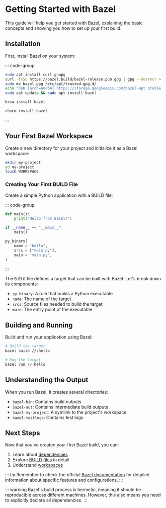 # Getting Started with Bazel

This guide will help you get started with Bazel, explaining the basic concepts and showing you how to set up your first build.

## Installation

First, install Bazel on your system:

::: code-group
```bash [Linux]
sudo apt install curl gnupg
curl -fsSL https://bazel.build/bazel-release.pub.gpg | gpg --dearmor > bazel.gpg
sudo mv bazel.gpg /etc/apt/trusted.gpg.d/
echo "deb [arch=amd64] https://storage.googleapis.com/bazel-apt stable jdk1.8" | sudo tee /etc/apt/sources.list.d/bazel.list
sudo apt update && sudo apt install bazel
```

```bash [macOS]
brew install bazel
```

```powershell [Windows]
choco install bazel
```
:::

## Your First Bazel Workspace

Create a new directory for your project and initialize it as a Bazel workspace:

```bash
mkdir my-project
cd my-project
touch WORKSPACE
```

### Creating Your First BUILD File

Create a simple Python application with a BUILD file:

::: code-group
```python [main.py]
def main():
    print("Hello from Bazel!")

if __name__ == "__main__":
    main()
```

```python [BUILD]
py_binary(
    name = "hello",
    srcs = ["main.py"],
    main = "main.py",
)
```
:::

The `BUILD` file defines a target that can be built with Bazel. Let's break down its components:

- `py_binary`: A rule that builds a Python executable
- `name`: The name of the target
- `srcs`: Source files needed to build the target
- `main`: The entry point of the executable

## Building and Running

Build and run your application using Bazel:

```bash
# Build the target
bazel build //:hello

# Run the target
bazel run //:hello
```

## Understanding the Output

When you run Bazel, it creates several directories:

- `bazel-bin`: Contains build outputs
- `bazel-out`: Contains intermediate build outputs
- `bazel-my-project`: A symlink to the project's workspace
- `bazel-testlogs`: Contains test logs

## Next Steps

Now that you've created your first Bazel build, you can:

1. Learn about [dependencies](/guide/dependencies)
2. Explore [BUILD files](/guide/build-files) in detail
3. Understand [workspaces](/guide/workspaces)

::: tip
Remember to check the official [Bazel documentation](https://bazel.build/docs) for detailed information about specific features and configurations.
:::

::: warning
Bazel's build process is hermetic, meaning it should be reproducible across different machines. However, this also means you need to explicitly declare all dependencies.
:::
